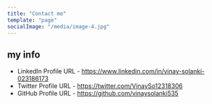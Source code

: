 ```yaml
---
title: "Contact me"
template: "page"
socialImage: "/media/image-4.jpg"
---
```


## my info
+ LinkedIn Profile URL - https://www.linkedin.com/in/vinay-solanki-023186173
+ Twitter Profile URL - https://twitter.com/VinaySo12318306
+ GitHub Profile URL - https://github.com/vinaysolanki535
